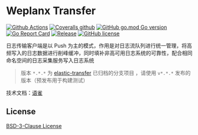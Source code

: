 # Weplanx Transfer

[![Github Actions](https://img.shields.io/github/workflow/status/weplanx/transfer/单元测试?style=flat-square)](https://github.com/weplanx/transfer/actions)
[![Coveralls github](https://img.shields.io/coveralls/github/weplanx/transfer.svg?style=flat-square)](https://coveralls.io/github/weplanx/transfer)
[![GitHub go.mod Go version](https://img.shields.io/github/go-mod/go-version/weplanx/transfer?style=flat-square)](https://github.com/weplanx/transfer)
[![Go Report Card](https://goreportcard.com/badge/github.com/weplanx/transfer?style=flat-square)](https://goreportcard.com/report/github.com/weplanx/transfer)
[![Release](https://img.shields.io/github/v/release/weplanx/transfer.svg?style=flat-square)](https://github.com/weplanx/transfer)
[![GitHub license](https://img.shields.io/github/license/weplanx/transfer?style=flat-square)](https://raw.githubusercontent.com/weplanx/transfer/main/LICENSE)

日志传输客户端是以 Push 为主的模式，作用是对日志流队列进行统一管理，将高频写入的日志数据进行削峰缓冲，同时填补非高可用日志系统的可靠性，配合相同命名空间的日志采集服务写入日志系统

> 版本 `*.*.*` 为 [elastic-transfer](https://github.com/weplanx/transfer/tree/elastic-transfer) 已归档的分支项目 ，请使用 `v*.*.*` 发布的版本（预发布用于构建测试）

技术文档：[语雀](https://www.yuque.com/kainonly/weplanx/transfer)

## License

[BSD-3-Clause License](https://github.com/weplanx/transfer/blob/main/LICENSE)